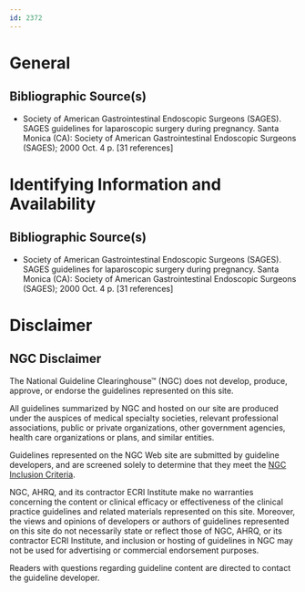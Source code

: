 ```yaml
---
id: 2372
---
```


# General

## Bibliographic Source(s)

- Society of American Gastrointestinal Endoscopic Surgeons (SAGES). SAGES guidelines for laparoscopic surgery during pregnancy. Santa Monica (CA): Society of American Gastrointestinal Endoscopic Surgeons (SAGES); 2000 Oct. 4 p. [31 references]

# Identifying Information and Availability

## Bibliographic Source(s)

- Society of American Gastrointestinal Endoscopic Surgeons (SAGES). SAGES guidelines for laparoscopic surgery during pregnancy. Santa Monica (CA): Society of American Gastrointestinal Endoscopic Surgeons (SAGES); 2000 Oct. 4 p. [31 references]

# Disclaimer

## NGC Disclaimer

The National Guideline Clearinghouse™ (NGC) does not develop, produce, approve, or endorse the guidelines represented on this site.

All guidelines summarized by NGC and hosted on our site are produced under the auspices of medical specialty societies, relevant professional associations, public or private organizations, other government agencies, health care organizations or plans, and similar entities.

Guidelines represented on the NGC Web site are submitted by guideline developers, and are screened solely to determine that they meet the [NGC Inclusion Criteria](/help-and-about/summaries/inclusion-criteria).

NGC, AHRQ, and its contractor ECRI Institute make no warranties concerning the content or clinical efficacy or effectiveness of the clinical practice guidelines and related materials represented on this site. Moreover, the views and opinions of developers or authors of guidelines represented on this site do not necessarily state or reflect those of NGC, AHRQ, or its contractor ECRI Institute, and inclusion or hosting of guidelines in NGC may not be used for advertising or commercial endorsement purposes.

Readers with questions regarding guideline content are directed to contact the guideline developer.

